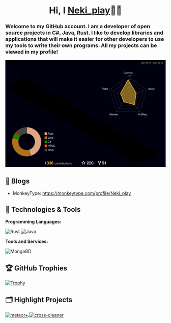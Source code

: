 <h1 align="center">Hi, I <a href="https://github.com/Nekiplay">Neki_play</a>👋🏻</h1>
<h3>Welcome to my GitHub account. I am a developer of open source projects in C#, Java, Rust. I like to develop libraries and applications that will make it easier for other developers to use my tools to write their own programs. All my projects can be viewed in my profile!</h3>

![Profile Stats](https://raw.githubusercontent.com/Nekiplay/Nekiplay/refs/heads/main/profile-3d-contrib/profile-night-rainbow.svg)


## 📝 Blogs

- MonkeyType: https://monkeytype.com/profile/Neki_play

## 🔧 Technologies & Tools

**Programming Languages:**

![Rust](https://img.shields.io/badge/Code-Rust-informational?style=flat&logo=rust&logoColor=white&color=6aa6f8)
![Java](https://img.shields.io/badge/Code-Java-informational?style=flat&logo=openjdk&logoColor=white&color=6aa6f8)

**Tools and Services:**

![MongoBD](https://img.shields.io/badge/DB-MongoBD-informational?style=flat&logo=mongodb&logoColor=white&color=6aa6f8)

## 🏆 GitHub Trophies

[![Trophy](https://github-profile-trophy.vercel.app/?username=Nekiplay&theme=nord&column=7)](https://github.com/Nekiplay/github-profile-trophy)

## 🗂️ Highlight Projects

<a href="https://github.com/MeteorClientPlus/MeteorPlus">
  <img align="center" src="https://github-readme-stats.vercel.app/api/pin/?username=MeteorClientPlus&repo=MeteorPlus&show_icons=true&line_height=27&title_color=6aa6f8&text_color=8a919a&icon_color=6aa6f8&bg_color=22272e" alt="meteor+" />
</a>

<a href="https://github.com/WinBooster/Cross-Cleaner">
  <img align="center" src="https://github-readme-stats.vercel.app/api/pin/?username=WinBooster&repo=Cross-Cleaner&show_icons=true&line_height=27&title_color=6aa6f8&text_color=8a919a&icon_color=6aa6f8&bg_color=22272e" alt="cross-cleaner" />
</a>
